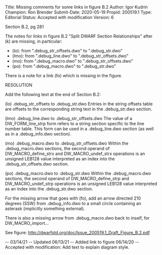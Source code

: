 Title:       Missing comments for some links in figure B.2
Author:      Igor Kudrin
Champion:    Ron Brender
Submit-Date: 2020-05-19
Propid:      200519.1
Type:        Editorial
Status:      Accepted with modification
Version:     6

Section B.2, pg 281

The notes for links in figure B.2 "Split DWARF Section Relationships" after
(k) are missing, in particular:
* (lo): from ".debug_str_offsets.dwo" to ".debug_str.dwo"
* (lmo): from ".debug_line.dwo" to ".debug_str_offsets.dwo"
* (mo): from ".debug_macro.dwo" to ".debug_str_offsets.dwo"
* (po): from ".debug_macro.dwo" to ".debug_str.dwo"

There is a note for a link (fo) which is missing in the figure.

RESOLUTION

Add the following text at the end of Section B.2:

(lo)      .debug_str_offsets to .debug_str.dwo
Entries in the string offsets table are offsets to the corresponding string text
in the .debug_str.dwo section.

(lmo)   .debug_line.dwo to .debug_str_offsets.dwo
The value of a DW_FORM_line_strp form refers to a string section specific
to the line number table. This form can be used in a .debug_line.dwo section
(as well as in a .debug_info.dwo section).

(mo)    .debug_macro.dwo to .debug_str_offsets.dwo
Within the .debug_macro.dwo sections, the second operand of DW_MACRO_define_strx
and DW_MACRO_undef_strx operations is an unsigned LEB128 value interpreted as an
index into the .debug_str_offsets.dwo section.

(po)     .debug_macro.dwo to .debug_str.dwo
Within the .debug_macro.dwo sections, the second operand of DW_MACRO_define_strp
and DW_MACRO_undef_strp operations is an unsigned LEB128 value interpreted as an
index into the .debug_str.dwo section.

For the missing arrow that goes with (fo), add an arrow directed 210 degrees (SSW)
from .debug_info.dwo to a small circle containing an asterask (implicitly 
something external).

There is also a missing arrow from .debug_macro.dwo back to inself, for DW_MACRO_import...

See figure:  http://dwarfstd.org/doc/Issue_200519.1_Draft_Figure_B.2.pdf

--
03/14/21 -- Updated
06/13/21 -- Added link to figure
06/14/20 -- Accepted with modification: Add text to explain diagram style.
